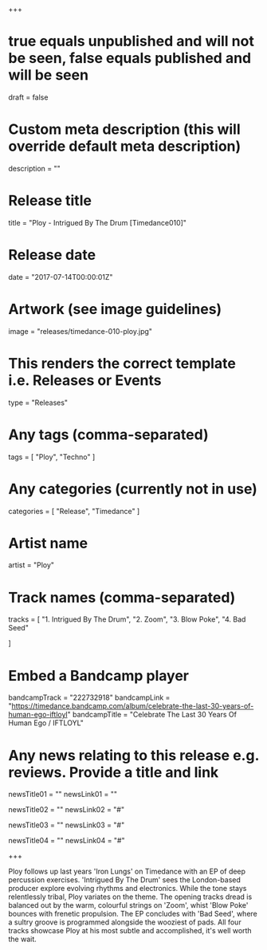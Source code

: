 +++

# true equals unpublished and will not be seen, false equals published and will be seen
draft = false

# Custom meta description (this will override default meta description)
description = ""

# Release title
title = "Ploy - Intrigued By The Drum [Timedance010]"

# Release date
date = "2017-07-14T00:00:01Z"

# Artwork (see image guidelines)
image = "releases/timedance-010-ploy.jpg"

# This renders the correct template i.e. Releases or Events
type = "Releases"

# Any tags (comma-separated)
tags = [ 
	"Ploy", 
	"Techno"
]

# Any categories (currently not in use)
categories = [ 
	"Release", 
	"Timedance" 
]

# Artist name
artist = "Ploy"

# Track names (comma-separated)
tracks = [
	"1. Intrigued By The Drum",
	"2. Zoom",
	"3. Blow Poke",
	"4. Bad Seed"
	
]

# Embed a Bandcamp player
bandcampTrack = "222732918" 
bandcampLink = "https://timedance.bandcamp.com/album/celebrate-the-last-30-years-of-human-ego-iftloyl" 
bandcampTitle = "Celebrate The Last 30 Years Of Human Ego / IFTLOYL"

# Any news relating to this release e.g. reviews. Provide a title and link
newsTitle01 = ""
newsLink01 = ""

newsTitle02 = ""
newsLink02 = "#"

newsTitle03 = ""
newsLink03 = "#"

newsTitle04 = ""
newsLink04 = "#"

+++

<!-- Provide a summary/statement below -->
Ploy follows up last years 'Iron Lungs' on Timedance with an EP of deep percussion exercises. 'Intrigued By The Drum' sees the London-based producer explore evolving rhythms and electronics. While the tone stays relentlessly tribal, Ploy variates on the theme. The opening tracks dread is balanced out by the warm, colourful strings on 'Zoom', whist 'Blow Poke' bounces with frenetic propulsion. The EP concludes with 'Bad Seed', where a sultry groove is programmed alongside the wooziest of pads. All four tracks showcase Ploy at his most subtle and accomplished, it's well worth the wait.
